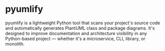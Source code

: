 # pyumlify
pyumlify is a lightweight Python tool that scans your project's source code and automatically generates PlantUML class and package diagrams. It's designed to improve documentation and architecture visibility in any Python-based project — whether it's a microservice, CLI, library, or monolith.
